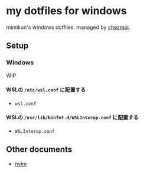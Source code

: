 # my dotfiles for windows

mimikun's windows dotfiles.
managed by [chezmoi](https://www.chezmoi.io/).

## Setup

### Windows

WIP

#### WSLの `/etc/wsl.conf` に配置する

- `wsl.conf`

#### WSLの `/usr/lib/binfmt.d/WSLInterop.conf` に配置する

- `WSLInterop.conf`

## Other documents

- [nvim](AppData/Local/nvim/README.md)
